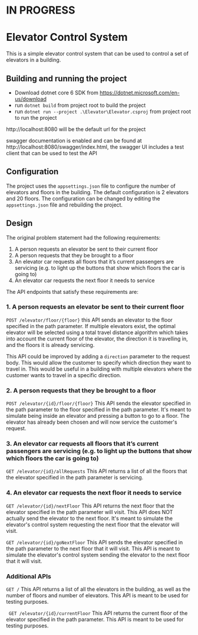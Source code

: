 # IN PROGRESS


# Elevator Control System

This is a simple elevator control system that can be used to control a set of elevators in a building.

## Building and running the project

* Download dotnet core 6 SDK from https://dotnet.microsoft.com/en-us/download
* run `dotnet build` from project root to build the project
* run `dotnet run --project .\Elevator\Elevator.csproj` from project root to run the project

http://localhost:8080 will be the default url for the project

swagger documentation is enabled and can be found at http://localhost:8080/swagger/index.html, the swagger UI includes a test client that can be used to test the API

## Configuration

The project uses the `appsettings.json` file to configure the number of elevators and floors in the building. The default configuration is 2 elevators and 20 floors. The configuration can be changed by editing the `appsettings.json` file and rebuilding the project.

## Design

The original problem statement had the following requirements:

1. A person requests an elevator be sent to their current floor
1. A person requests that they be brought to a floor
1. An elevator car requests all floors that it’s current passengers are servicing (e.g. to light up the buttons that show which floors the car is going to)
1. An elevator car requests the next floor it needs to service

The API endpoints that satisfy these requirements are:

###  1. A person requests an elevator be sent to their current floor

`POST /elevator/floor/{floor}` this API sends an elevator to the floor specified in the path parameter. If multiple elevators exist, the optimal elevator will be selected using a total travel distance algorithm which takes into account the current floor of the elevator, the direction it is travelling in, and the floors it is already servicing.

This API could be improved by adding a `direction` parameter to the request body. This would allow the customer to specify which direction they want to travel in. This would be useful in a building with multiple elevators where the customer wants to travel in a specific direction.

###  2. A person requests that they be brought to a floor

`POST /elevator/{id}/floor/{floor}` This API sends the elevator specified in the path parameter to the floor specified in the path parameter. It's meant to simulate being inside an elevator and pressing a button to go to a floor. The elevator has already been chosen and will now service the customer's request.

###  3. An elevator car requests all floors that it’s current passengers are servicing (e.g. to light up the buttons that show which floors the car is going to)

`GET /elevator/{id}/allRequests` This API returns a list of all the floors that the elevator specified in the path parameter is servicing. 

###  4. An elevator car requests the next floor it needs to service

`GET /elevator/{id}/nextFloor` This API returns the next floor that the elevator specified in the path parameter will visit. This API does NOT actually send the elevator to the next floor. It's meant to simulate the elevator's control system requesting the next floor that the elevator will visit.

`GET /elevator/{id}/goNextFloor` This API sends the elevator specified in the path parameter to the next floor that it will visit. This API is meant to simulate the elevator's control system sending the elevator to the next floor that it will visit.

### Additional APIs

`GET /` This API returns a list of all the elevators in the building, as well as the number of floors and number of elevators. This API is meant to be used for testing purposes.

` GET /elevator/{id}/currentFloor` This API returns the current floor of the elevator specified in the path parameter. This API is meant to be used for testing purposes.